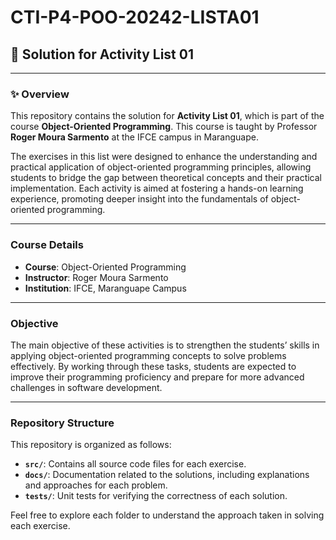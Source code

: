 # CTI-P4-POO-20242-LISTA01

## 🌌 **Solution for Activity List 01**

---

### ✨ Overview

This repository contains the solution for **Activity List 01**, which is part of the course **Object-Oriented Programming**. This course is taught by Professor **Roger Moura Sarmento** at the IFCE campus in Maranguape. 

The exercises in this list were designed to enhance the understanding and practical application of object-oriented programming principles, allowing students to bridge the gap between theoretical concepts and their practical implementation. Each activity is aimed at fostering a hands-on learning experience, promoting deeper insight into the fundamentals of object-oriented programming.

---

### Course Details

- **Course**: Object-Oriented Programming
- **Instructor**: Roger Moura Sarmento
- **Institution**: IFCE, Maranguape Campus

---

### Objective

The main objective of these activities is to strengthen the students’ skills in applying object-oriented programming concepts to solve problems effectively. By working through these tasks, students are expected to improve their programming proficiency and prepare for more advanced challenges in software development.

---

### Repository Structure

This repository is organized as follows:

- **`src/`**: Contains all source code files for each exercise.
- **`docs/`**: Documentation related to the solutions, including explanations and approaches for each problem.
- **`tests/`**: Unit tests for verifying the correctness of each solution.

Feel free to explore each folder to understand the approach taken in solving each exercise.
